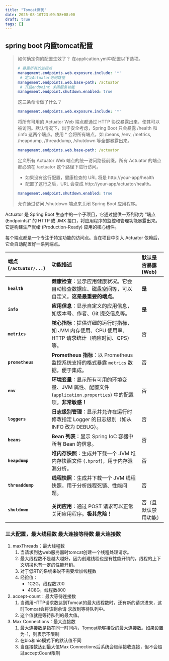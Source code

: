 ```yaml
---
title: "Tomcat调优"
date: 2025-08-10T23:09:58+08:00
draft: true
tags: []
---
```


## spring boot 内置tomcat配置

> 如何确定你的配置生效了？
> 在application.yml中配置以下选项。
>
> ``` yaml
> # 暴露所有的监控点
> management.endpoints.web.exposure.include: '*'
>  # 定义Actuator访问路径
> management.endpoints.web.base-path: /actuator
>  # 开启endpoint 关闭服务功能
> management.endpoint.shutdown.enabled: true
> ```
>
> 这三条命令做了什么？
>
> ``` yaml
> management.endpoints.web.exposure.include: '*'
> ```
>
> 将所有可用的 Actuator Web 端点都通过 HTTP 协议暴露出来，使其可以被访问。默认情况下，出于安全考虑，Spring Boot 只会暴露 /health 和 /info 这两个端点。使用 * 会将所有端点，如 /beans, /env, /metrics, /heapdump, /threaddump, /shutdown 等全部暴露出来。
>
> ``` yaml
> management.endpoints.web.base-path: /actuator
> ```
>
> 定义所有 Actuator Web 端点的统一访问路径前缀。所有 Actuator 的端点都必须在 /actuator 这个路径下进行访问。
>
> + 如果没有这行配置，健康检查的 URL 将是 http://your-app/health
> + 配置了这行之后，URL 会变成 http://your-app/actuator/health。
>
> ``` yaml
> management.endpoint.shutdown.enabled: true
> ```
>
> 允许通过访问 /shutdown 端点来关闭 Spring Boot 应用程序。

Actuator 是 Spring Boot 生态中的一个子项目，它通过提供一系列称为 “端点 (Endpoints)” 的 HTTP 或 JMX 接口，将应用程序的监控和管理功能暴露出来。它是构建生产就绪 (Production-Ready) 应用的核心组件。

每个端点都是一个专注于特定功能的访问点。当在项目中引入 Actuator 依赖后，它会自动配置好一系列端点。

| 端点 (`/actuator/...`) | 功能描述                                                     | 默认是否暴露 (Web)   |
| :--------------------- | :----------------------------------------------------------- | :------------------- |
| **`health`**           | **健康检查**：显示应用健康状况。它会自动检查数据库、磁盘空间等，可以自定义。**这是最重要的端点**。 | **是**               |
| **`info`**             | **应用信息**：显示自定义的应用信息，如版本号、作者、Git 提交信息等。 | **是**               |
| **`metrics`**          | **核心指标**：提供详细的运行时指标，如 JVM 内存使用、CPU 使用率、HTTP 请求统计（响应时间、QPS）等。 | 否                   |
| **`prometheus`**       | **Prometheus 指标**：以 Prometheus 监控系统支持的格式暴露 `metrics` 数据，便于集成。 | 否                   |
| **`env`**              | **环境变量**：显示所有可用的环境变量、JVM 属性、配置文件 (`application.properties`) 中的配置项。**非常敏感！** | 否                   |
| **`loggers`**          | **日志级别管理**：显示并允许在运行时修改指定 Logger 的日志级别（如从 INFO 改为 DEBUG）。 | 否                   |
| **`beans`**            | **Bean 列表**：显示 Spring IoC 容器中所有 Bean 的信息。      | 否                   |
| **`heapdump`**         | **堆内存快照**：生成并下载一个 JVM 堆内存快照文件 (`.hprof`)，用于内存泄漏分析。 | 否                   |
| **`threaddump`**       | **线程快照**：生成并下载一个 JVM 线程快照，用于分析线程死锁、性能问题。 | 否                   |
| **`shutdown`**         | **关闭应用**：通过 POST 请求可以正常关闭应用程序。**极其危险！** | 否（且默认禁用功能） |

### 三大配置，最大线程数 最大连接等待数 最大连接数

1. maxThreads：最大线程数
   1.  当请求到达web服务器时tomcat创建一个线程处理请求。
   2. 最大线程数不是越大越好，因为创建线程也是有性能开销的，线程的上下文切换也有一定的性能开销。
   3. 对于低RT的系统来说不需要增加线程数
   4. 经验值：
      + 1C2G，线程数200 
      + 4C8G，线程数800
2. accept-count：最大等待连接数
   1. 当调用HTTP请求数达到Tomcat的最大线程数时，还有新的请求进来，这时Tomcat会将该剩余请 求放到等待队列中。
   2. 这个值就是等待队列的最大值。
3. Max Connections：最大连接数
   1. 最大连接数是指在同一时间内，Tomcat能够接受的最大连接数。如果设置为-1，则表示不限制
   2. 在bio和nio模式下的默认值不同
   3. 当连接数达到最大值Max Connections后系统会继续接收连接，但不会超过acceptCount限制
